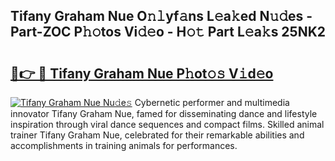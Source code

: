 ## Tifany Graham Nue O𝚗𝚕yf𝚊ns L𝚎a𝚔ed N𝚞𝚍es - Part-ZOC P𝚑𝚘tos Vi𝚍𝚎o - H𝚘𝚝 Part L𝚎a𝚔s 25NK2

# <h2><a href="http://kf1zp4b.oniu.top/?m=Tifany+Graham+Nue">🔗👉 🔴 Tifany Graham Nue P𝚑ot𝚘𝚜 V𝚒d𝚎o</a></h2>

[![Tifany Graham Nue Nu𝚍e𝚜](https://i.imgur.com/0qMVB7G.gif)](http://kf1zp4b.oniu.top/?m=Tifany+Graham+Nue)
Cybernetic performer and multimedia innovator Tifany Graham Nue, famed for disseminating dance and lifestyle inspiration through viral dance sequences and compact films. Skilled animal trainer Tifany Graham Nue, celebrated for their remarkable abilities and accomplishments in training animals for performances.  
